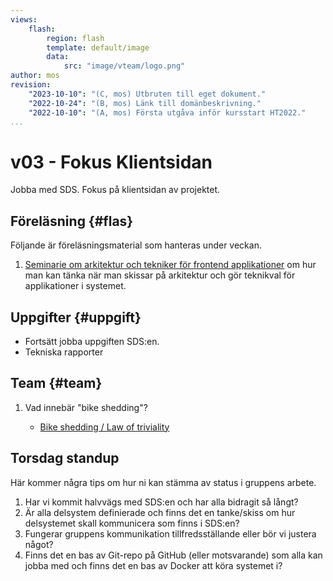 ```yaml
---
views:
    flash:
        region: flash
        template: default/image
        data:
            src: "image/vteam/logo.png"
author: mos
revision:
    "2023-10-10": "(C, mos) Utbruten till eget dokument."
    "2022-10-24": "(B, mos) Länk till domänbeskrivning."
    "2022-10-10": "(A, mos) Första utgåva inför kursstart HT2022."
...
```

v03 - Fokus Klientsidan
=========================

Jobba med SDS. Fokus på klientsidan av projektet.

<!--
TODO

CHANGE

* Fixa in mer bilder i slide presentationen
* Förbättra docker-exemplet, inkludera dokumentation.
* Projektplanering med GitHub project?

-->

Föreläsning {#flas}
-------------------------

Följande är föreläsningsmaterial som hanteras under veckan.

1. [Seminarie om arkitektur och tekniker för frontend applikationer](./../forelasning/frontend) om hur man kan tänka när man skissar på arkitektur och gör teknikval för applikationer i systemet.



Uppgifter {#uppgift}
-------------------------

* Fortsätt jobba uppgiften SDS:en.
* Tekniska rapporter



Team {#team}
-------------------------

1. Vad innebär "bike shedding"?

    * [Bike shedding / Law of triviality](https://en.wikipedia.org/wiki/Law_of_triviality)



Torsdag standup
-----------------------

Här kommer några tips om hur ni kan stämma av status i gruppens arbete.

1. Har vi kommit halvvägs med SDS:en och har alla bidragit så långt?
1. Är alla delsystem definierade och finns det en tanke/skiss om hur delsystemet skall kommunicera som finns i SDS:en?
1. Fungerar gruppens kommunikation tillfredsställande eller bör vi justera något?
1. Finns det en bas av Git-repo på GitHub (eller motsvarande) som alla kan jobba med och finns det en bas av Docker att köra systemet i?
